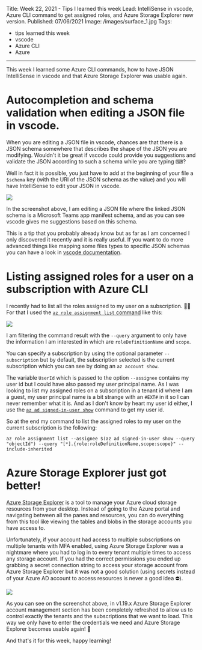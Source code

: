 Title: Week 22, 2021 - Tips I learned this week
Lead: IntelliSense in vscode, Azure CLI command to get assigned roles, and Azure Storage Explorer new version.
Published: 07/06/2021
Image: /images/surface_1.jpg
Tags:
  - tips learned this week
  - vscode
  - Azure CLI
  - Azure
---

This week I learned some Azure CLI commands, how to have JSON IntelliSense in vscode and that Azure Storage Explorer was usable again.

# Autocompletion and schema validation when editing a JSON file in vscode.

When you are editing a JSON file in vscode, chances are that there is a JSON schema somewhere that describes the shape of the JSON you are modifying. Wouldn't it be great if vscode could provide you suggestions and validate the JSON according to such a schema while you are typing ⌨? 

Well in fact it is possible, you just have to add at the beginning of your file a `$schema` key (with the URI of the JSON schema as the value) and you will have IntelliSense to edit your JSON in vscode.

<img src="/posts/images/w222021tips_vscode_1.png" class="img-fluid centered-img">  

In the screenshot above, I am editing a JSON file where the linked JSON schema is a Microsoft Teams app manifest schema, and as you can see vscode gives me suggestions based on this schema.  

This is a tip that you probably already know but as far as I am concerned I only discovered it recently and it is really useful. If you want to do more advanced things like mapping some files types to specific JSON schemas you can have a look in [vscode documentation](https://code.visualstudio.com/docs/languages/json#_json-schemas-and-settings).

# Listing assigned roles for a user on a subscription with Azure CLI

I recently had to list all the roles assigned to my user on a subscription. 👮‍♀️
For that I used the [`az role assignment list` command](https://docs.microsoft.com/en-us/cli/azure/role/assignment?view=azure-cli-latest#az_role_assignment_list) like this:

<img src="/posts/images/w222021tips_azcli_1.png" class="img-fluid centered-img">  

I am filtering the command result with the `--query` argument to only have the information I am interested in which are `roleDefinitionName` and `scope`.

You can specify a subscription by using the optional parameter `--subscription` but by default, the subscription selected is the current subscription which you can see by doing an `az account show`.

The variable `UserId` which is passed to the option `--assignee` contains my user id but I could have also passed my user principal name. As I was looking to list my assigned roles on a subscription in a tenant id where I am a guest, my user principal name is a bit strange with an `#EXT#` in it so I can never remember what it is. And as I don't know by heart my user id either, I use the [`az ad signed-in-user show`](https://docs.microsoft.com/en-us/cli/azure/ad/user?view=azure-cli-latest#az_ad_user_show) command to get my user id.

So at the end my command to list the assigned roles to my user on the current subscription is the following:
```azurecli
az role assignment list --assignee $(az ad signed-in-user show --query "objectId") --query "[*].{role:roleDefinitionName,scope:scope}" --include-inherited
```

# Azure Storage Explorer just got better!

[Azure Storage Explorer](https://azure.microsoft.com/en-us/features/storage-explorer/) is a tool to manage your Azure cloud storage resources from your desktop. Instead of going to the Azure portal and navigating between all the panes and resources, you can do everything from this tool like viewing the tables and blobs in the storage accounts you have access to.

Unfortunately, if your account had access to multiple subscriptions on multiple tenants with MFA enabled, using Azure Storage Explorer was a nightmare where you had to log in to every tenant multiple times to access any storage account. If you had the correct permissions you ended up grabbing a secret connection string to access your storage account from Azure Storage Explorer but it was not a good solution (using secrets instead of your Azure AD account to access resources is never a good idea ⛔).

<img src="/posts/images/w222021tips_storageexplorer_1.png" class="img-fluid centered-img">

As you can see on the screenshot above, in v1.19.x Azure Storage Explorer account management section has been completely refreshed to allow us to control exactly the tenants and the subscriptions that we want to load. This way we only have to enter the credentials we need and Azure Storage Explorer becomes usable again! 🎉

And that's it for this week, happy learning!